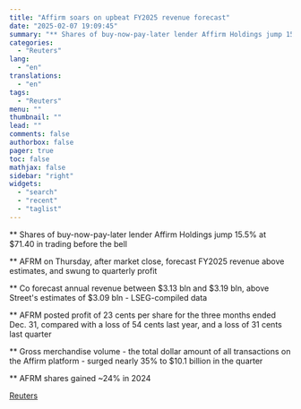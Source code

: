 ```yaml
---
title: "Affirm soars on upbeat FY2025 revenue forecast"
date: "2025-02-07 19:09:45"
summary: "** Shares of buy-now-pay-later lender Affirm Holdings jump 15.5% at $71.40 in trading before the bell ** AFRM on Thursday, after market close, forecast FY2025 revenue above estimates, and swung to quarterly profit** Co forecast annual revenue between $3.13 bln and $3.19 bln, above Street's estimates of $3.09 bln -..."
categories:
  - "Reuters"
lang:
  - "en"
translations:
  - "en"
tags:
  - "Reuters"
menu: ""
thumbnail: ""
lead: ""
comments: false
authorbox: false
pager: true
toc: false
mathjax: false
sidebar: "right"
widgets:
  - "search"
  - "recent"
  - "taglist"
---
```


\*\* Shares of buy-now-pay-later lender Affirm Holdings jump 15.5% at $71.40 in trading before the bell

\*\* AFRM on Thursday, after market close, forecast FY2025 revenue above estimates, and swung to quarterly profit

\*\* Co forecast annual revenue between $3.13 bln and $3.19 bln, above Street's estimates of $3.09 bln - LSEG-compiled data

\*\* AFRM posted profit of 23 cents per share for the three months ended Dec. 31, compared with a loss of 54 cents last year, and a loss of 31 cents last quarter

\*\* Gross merchandise volume - the total dollar amount of all transactions on the Affirm platform - surged nearly 35% to $10.1 billion in the quarter

\*\* AFRM shares gained ~24% in 2024

[Reuters](https://www.tradingview.com/news/reuters.com,2025:newsml_L4N3OY0Y1:0-affirm-soars-on-upbeat-fy2025-revenue-forecast/)
